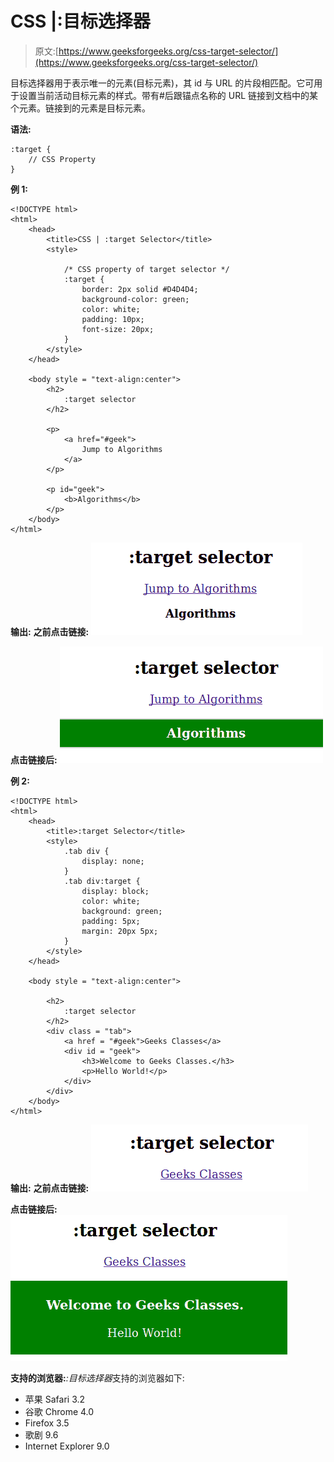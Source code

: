 # CSS |:目标选择器

> 原文:[https://www.geeksforgeeks.org/css-target-selector/](https://www.geeksforgeeks.org/css-target-selector/)

目标选择器用于表示唯一的元素(目标元素)，其 id 与 URL 的片段相匹配。它可用于设置当前活动目标元素的样式。带有#后跟锚点名称的 URL 链接到文档中的某个元素。链接到的元素是目标元素。

**语法:**

```
:target {
    // CSS Property
} 

```

**例 1:**

```
<!DOCTYPE html>
<html>
    <head>
        <title>CSS | :target Selector</title>
        <style>

            /* CSS property of target selector */
            :target {
                border: 2px solid #D4D4D4;
                background-color: green;
                color: white;
                padding: 10px;
                font-size: 20px;
            }
        </style>
    </head>

    <body style = "text-align:center">
        <h2>
            :target selector
        </h2>

        <p>
            <a href="#geek">
                Jump to Algorithms
            </a>
        </p>

        <p id="geek">
            <b>Algorithms</b>
        </p>
    </body>
</html>                    
```

**输出:**
**之前点击链接:**
![target1](img/13c4d27b7d8c6f2d32a0c267bad5f1cd.png)

**点击链接后:**
![target2](img/ab05c27d6ba148bcee159f7a92547a85.png)

**例 2:**

```
<!DOCTYPE html>
<html>
    <head>
        <title>:target Selector</title>
        <style>
            .tab div {
                display: none;
            }
            .tab div:target {
                display: block;
                color: white;
                background: green;
                padding: 5px;
                margin: 20px 5px;
            }
        </style>
    </head>

    <body style = "text-align:center">

        <h2>
            :target selector
        </h2>
        <div class = "tab">
            <a href = "#geek">Geeks Classes</a> 
            <div id = "geek">
                <h3>Welcome to Geeks Classes.</h3>
                <p>Hello World!</p>
            </div>
        </div>
    </body>
</html>                    
```

**输出:**
**之前点击链接:**
![tar1](img/7a3b975047b975c01f009ac9d02de1f9.png)

**点击链接后:**
![tar2](img/fcd44c8995067f739ec61634b49e75b4.png)

**支持的浏览器:***:目标选择器*支持的浏览器如下:

*   苹果 Safari 3.2
*   谷歌 Chrome 4.0
*   Firefox 3.5
*   歌剧 9.6
*   Internet Explorer 9.0